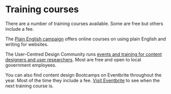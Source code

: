 # Training courses

There are a number of training courses available. Some are free but others include a fee.  
  
The [Plain English campaign](http://www.plainenglish.co.uk/services/training/online-courses-available.html) offers online courses on using plain English and writing for websites.  
  
The User-Centred Design Community runs [events and training for content designers and user researchers](https://designnotes.blog.gov.uk/events-and-training-in-the-user-centred-design-community/). Most are free and open to local government employees.  
  
You can also find content design Bootcamps on Eventbrite throughout the year. Most of the time they include a fee. [Visit Eventbrite](https://www.eventbrite.co.uk/) to see when the next training course is.